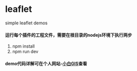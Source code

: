 # leaflet
simple  leaflet demos 
#### 运行每个插件的工程文件，需要在根目录的nodejs环境下执行两步
1. npm install 
2. npm run dev

#### demo代码详解可在个人网站-[小白GIS](http://www.xiaobaigis.com/GiSarticles/Index/leafLet)查看
